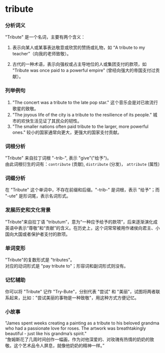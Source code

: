 # tribute

### 分析词义

  

"Tribute" 是一个名词，主要有两个含义：

  

1.  表示向某人或某事表达敬意或欣赏的赞扬或礼物，如 “A tribute to my teacher”（向我的老师致敬）。
    
      
    
2.  古代的一种术语，表示向强权或占主导地位的人或集团支付的款项，如 "Tribute was once paid to a powerful empire" (曾经向强大的帝国支付过贡献）。
    
      
    

  

### 列举例句

  

1.  "The concert was a tribute to the late pop star." 这个音乐会是对已故流行歌星的致敬。
2.  "The joyous life of the city is a tribute to the resilience of its people." 城市的欢快生活见证了其民众的韧性。
3.  "The smaller nations often paid tribute to the larger, more powerful ones." 较小的国家通常向更大，更强大的国家支付贡献。

  

### 词根分析

  

"Tribute" 来自拉丁词根 "-trib-", 表示 "give"("给予")。  
由此词根衍生的词有：`contribute` (贡献), `distribute` (分发)， `attribute` (属性)

  

### 词缀分析

  

在 "Tribute" 这个单词中，不存在前缀和后缀。"-trib-" 是词根，表示 "给予"；而 "-ute" 是形词尾，表示名词形式。

  

### 发展历史和文化背景

  

"Tribute"来自拉丁语 "tributum”，意为“一种应予给予的款项”，后来逐渐演化成英语中表示“尊敬”和“贡献”的含义。在历史上，这个词常常被用作诸侯向君主、小国向大国或者保护者支付的款项。

  

### 单词变形

  

"Tribute"的复数形式是 "tributes"。  
对应的动词形式是 "pay tribute to"；形容词和副词形式则没有。

  

### 记忆辅助

  

你可以将 "Tribute" 记作 "Try-Bute"，分别代表 "尝试" 和 "美丽"，试图将两者联系起来，比如："尝试美丽的事物是一种致敬"，用这种方式方便记忆。

  

### 小故事

  

"James spent weeks creating a painting as a tribute to his beloved grandma who had a passionate love for roses. The artwork was breathtakingly beautiful - just like his grandma’s spirit."  
“詹姆斯花了几周时间创作一幅画，作为对他深爱的、对玫瑰有热情的奶奶的致敬。这个艺术品令人屏息，就像他奶奶的精神一样。”
